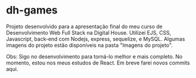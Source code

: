 # dh-games
Projeto desenvolvido para a apresentação final do meu curso de Desenvolvimento Web Full Stack na Digital House.
Utilizei EJS, CSS, Javascript, back-end com Nodejs, express, sequelize, e MySQL.
Algumas imagens do projeto estão disponíveis na pasta "Imagens do projeto".

Obs: Sigo no desenvolvimento para torná-lo melhor e mais completo. No momento, estou nos meus estudos de React. Em breve farei novos commits aqui.
